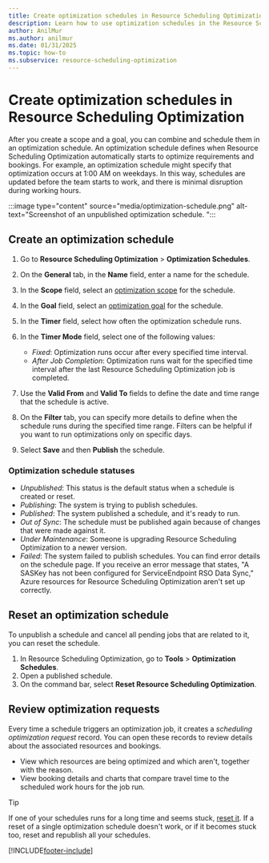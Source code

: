 ```yaml
---
title: Create optimization schedules in Resource Scheduling Optimization
description: Learn how to use optimization schedules in the Resource Scheduling Optimization Add-in for Dynamics 365 Field Service.
author: AnilMur
ms.author: anilmur
ms.date: 01/31/2025
ms.topic: how-to
ms.subservice: resource-scheduling-optimization
---
```


# Create optimization schedules in Resource Scheduling Optimization

After you create a scope and a goal, you can combine and schedule them in an optimization schedule. An optimization schedule defines when Resource Scheduling Optimization automatically starts to optimize requirements and bookings. For example, an optimization schedule might specify that optimization occurs at 1:00 AM on weekdays. In this way, schedules are updated before the team starts to work, and there is minimal disruption during working hours.

:::image type="content" source="media/optimization-schedule.png" alt-text="Screenshot of an unpublished optimization schedule. ":::

## Create an optimization schedule

1. Go to **Resource Scheduling Optimization** > **Optimization Schedules**.

1. On the **General** tab, in the **Name** field, enter a name for the schedule.

1. In the **Scope** field, select an [optimization scope](rso-optimization-scope.md) for the schedule.

1. In the **Goal** field, select an [optimization goal](rso-optimization-goal.md) for the schedule.

1. In the **Timer** field, select how often the optimization schedule runs.

1. In the **Timer Mode** field, select one of the following values:

    - *Fixed*: Optimization runs occur after every specified time interval.
    - *After Job Completion*: Optimization runs wait for the specified time interval after the last Resource Scheduling Optimization job is completed.

1. Use the **Valid From** and **Valid To** fields to define the date and time range that the schedule is active.

1. On the **Filter** tab, you can specify more details to define when the schedule runs during the specified time range. Filters can be helpful if you want to run optimizations only on specific days.

1. Select **Save** and then **Publish** the schedule.

### Optimization schedule statuses

- *Unpublished*: This status is the default status when a schedule is created or reset.
- *Publishing*: The system is trying to publish schedules.
- *Published*: The system published a schedule, and it's ready to run.
- *Out of Sync*: The schedule must be published again because of changes that were made against it.
- *Under Maintenance*: Someone is upgrading Resource Scheduling Optimization to a newer version.
- *Failed*: The system failed to publish schedules. You can find error details on the schedule page. If you receive an error message that states, "A SASKey has not been configured for ServiceEndpoint RSO Data Sync," Azure resources for Resource Scheduling Optimization aren't set up correctly.

## Reset an optimization schedule

To unpublish a schedule and cancel all pending jobs that are related to it, you can reset the schedule.

1. In Resource Scheduling Optimization, go to **Tools** > **Optimization Schedules**.
1. Open a published schedule.
1. On the command bar, select **Reset Resource Scheduling Optimization**.

## Review optimization requests

Every time a schedule triggers an optimization job, it creates a *scheduling optimization request* record. You can open these records to review details about the associated resources and bookings.

- View which resources are being optimized and which aren't, together with the reason.
- View booking details and charts that compare travel time to the scheduled work hours for the job run.

> [!TIP]
> If one of your schedules runs for a long time and seems stuck, [reset it](#reset-an-optimization-schedule). If a reset of a single optimization schedule doesn't work, or if it becomes stuck too, reset and republish all your schedules.

[!INCLUDE[footer-include](../includes/footer-banner.md)]
